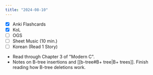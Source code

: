```yaml
---
title: "2024-08-10"
---
```


- [x] Anki Flashcards
- [x] KoL
- [ ] OGS
- [ ] Sheet Music (10 min.)
- [ ] Korean (Read 1 Story)

* Read through Chapter 3 of "Modern C".
* Notes on B-tree insertions and [[b-tree#B+ tree|B+ trees]]. Finish reading how B-tree deletions work.